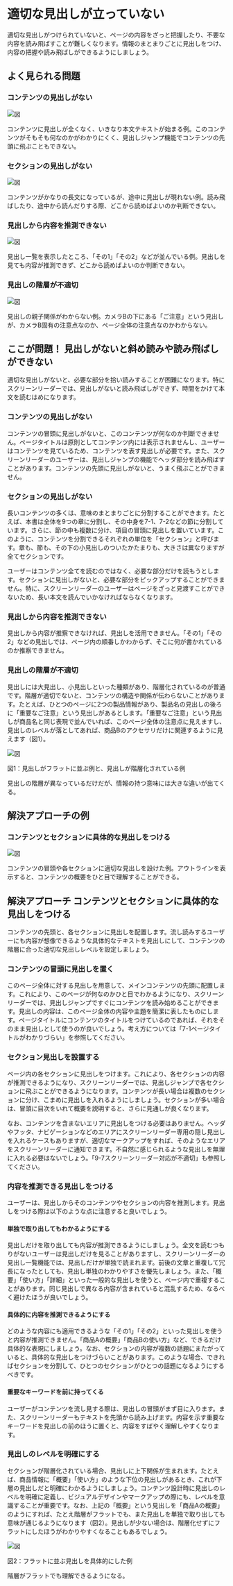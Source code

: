 # 適切な見出しが立っていない
適切な見出しがつけられていないと、ページの内容をざっと把握したり、不要な内容を読み飛ばすことが難しくなります。情報のまとまりごとに見出しをつけ、内容の把握や読み飛ばしができるようにしましょう。


## よく見られる問題

### コンテンツの見出しがない

![図](../img/7-2-ng01.png)

コンテンツに見出しが全くなく、いきなり本文テキストが始まる例。このコンテンツがそもそも何なのかがわかりにくく、見出しジャンプ機能でコンテンツの先頭に飛ぶこともできない。

### セクションの見出しがない

![図](../img/7-2-ng02.png)

コンテンツがかなりの長文になっているが、途中に見出しが現れない例。読み飛ばしたり、途中から読んだりする際、どこから読めばよいのか判断できない。

### 見出しから内容を推測できない

![図](../img/7-2-ng03.png)

見出し一覧を表示したところ、「その1」「その2」などが並んでいる例。見出しを見ても内容が推測できず、どこから読めばよいのか判断できない。

### 見出しの階層が不適切

![図](../img/7-2-ng04.png)

見出しの親子関係がわからない例。カメラBの下にある「ご注意」という見出しが、カメラB固有の注意点なのか、ページ全体の注意点なのかわからない。


## ここが問題！ 見出しがないと斜め読みや読み飛ばしができない
適切な見出しがないと、必要な部分を拾い読みすることが困難になります。特にスクリーンリーダーでは、見出しがないと読み飛ばしができず、時間をかけて本文を読むはめになります。


### コンテンツの見出しがない
コンテンツの冒頭に見出しがないと、このコンテンツが何なのか判断できません。ページタイトルは原則としてコンテンツ内には表示されませんし、ユーザーはコンテンツを見ているため、コンテンツを表す見出しが必要です。また、スクリーンリーダーのユーザーは、見出しジャンプの機能でヘッダ部分を読み飛ばすことがあります。コンテンツの先頭に見出しがないと、うまく飛ぶことができません。


### セクションの見出しがない
長いコンテンツの多くは、意味のまとまりごとに分割することができます。たとえば、本書は全体を9つの章に分割し、その中身を7-1、7-2などの節に分割しています。さらに、節の中も複数に分け、項目の冒頭に見出しを置いています。このように、コンテンツを分割できるそれぞれの単位を「セクション」と呼びます。章も、節も、その下の小見出しのついたかたまりも、大きさは異なりますが全てセクションです。

ユーザーはコンテンツ全てを読むのではなく、必要な部分だけを読もうとします。セクションに見出しがないと、必要な部分をピックアップすることができません。特に、スクリーンリーダーのユーザーはページをざっと見渡すことができないため、長い本文を読んでいかなければならなくなります。


### 見出しから内容を推測できない
見出しから内容が推察できなければ、見出しを活用できません。「その1」「その2」などの見出しでは、ページ内の順番しかわからず、そこに何が書かれているのか推察できません。


### 見出しの階層が不適切
見出しには大見出し、小見出しといった種類があり、階層化されているのが普通です。階層が適切でないと、コンテンツの構造や関係が伝わらないことがあります。たとえば、ひとつのページに2つの製品情報があり、製品名の見出しの後ろに「重要なご注意」という見出しがあるとします。「重要なご注意」という見出しが商品名と同じ表現で並んでいれば、このページ全体の注意点に見えますし、見出しのレベルが落としてあれば、商品Bのアクセサリだけに関連するように見えます（図1）。

![図](../img/7-2-fig01.png)

図1：見出しがフラットに並ぶ例と、見出しが階層化されている例

見出しの階層が異なっているだけだが、情報の持つ意味には大きな違いが出てくる。


## 解決アプローチの例
### コンテンツとセクションに具体的な見出しをつける

![図](../img/7-2-ok01.png)

コンテンツの冒頭や各セクションに適切な見出しを設けた例。アウトラインを表示すると、コンテンツの概要をひと目で理解することができる。


## 解決アプローチ コンテンツとセクションに具体的な見出しをつける
コンテンツの先頭と、各セクションに見出しを配置します。流し読みするユーザーにも内容が想像できるような具体的なテキストを見出しにして、コンテンツの階層に合った適切な見出しレベルを設定しましょう。

### コンテンツの冒頭に見出しを置く
このページ全体に対する見出しを用意して、メインコンテンツの先頭に配置します。これにより、このページが何なのかひと目でわかるようになり、スクリーンリーダーでは、見出しジャンプですぐにコンテンツを読み始めることができます。見出しの内容は、このページ全体の内容や主題を簡潔に表したものにします。ページタイトルにコンテンツのタイトルをつけているのであれば、それをそのまま見出しとして使うのが良いでしょう。考え方については「7-1ページタイトルがわかりづらい」を参照してください。


### セクション見出しを設置する
ページ内の各セクションに見出しをつけます。これにより、各セクションの内容が推測できるようになり、スクリーンリーダーでは、見出しジャンプで各セクションに飛ぶことができるようになります。コンテンツが長い場合は複数のセクションに分け、こまめに見出しを入れるようにしましょう。セクションが多い場合は、冒頭に目次をいれて概要を説明すると、さらに見通しが良くなります。

なお、コンテンツを含まないエリアに見出しをつける必要はありません。ヘッダやフッタ、ナビゲーションなどのエリアにスクリーンリーダー専用の隠し見出しを入れるケースもありますが、適切なマークアップをすれば、そのようなエリアをスクリーンリーダーに通知できます。不自然に感じられるような見出しを無理に入れる必要はないでしょう。「9-7スクリーンリーダー対応が不適切」も参照してください。


### 内容を推測できる見出しをつける
ユーザーは、見出しからそのコンテンツやセクションの内容を推測します。見出しをつける際は以下のような点に注意すると良いでしょう。

#### 単独で取り出してもわかるようにする
見出しだけを取り出しても内容が推測できるようにしましょう。全文を読むつもりがないユーザーは見出しだけを見ることがありますし、スクリーンリーダーの見出し一覧機能では、見出しだけが単独で読まれます。前後の文章と重複して冗長になったとしても、見出し単独のわかりやすさを優先しましょう。また、「概要」「使い方」「詳細」といった一般的な見出しを使うと、ページ内で重複することがあります。同じ見出しで異なる内容が含まれていると混乱するため、なるべく避けたほうが良いでしょう。

#### 具体的に内容を推測できるようにする
どのような内容にも適用できるような「その1」「その2」といった見出しを使うと内容が推測できません。「商品Aの概要」「商品Bの使い方」など、できるだけ具体的な表現にしましょう。なお、セクションの内容が複数の話題にまたがっていると、具体的な見出しをつけづらいことがあります。このような場合、できればセクションを分割して、ひとつのセクションがひとつの話題になるようにするべきです。

#### 重要なキーワードを前に持ってくる
ユーザーがコンテンツを流し見する際は、見出しの冒頭がまず目に入ります。また、スクリーンリーダーもテキストを先頭から読み上げます。内容を示す重要なキーワードを見出しの前のほうに置くと、内容をすばやく理解しやすくなります。


### 見出しのレベルを明確にする
セクションが階層化されている場合、見出しに上下関係が生まれます。たとえば、商品情報に「概要」「使い方」のような下位の見出しがあるとき、これが下層の見出しだと明確にわかるようにしましょう。コンテンツ設計時に見出しのレベルを明確に定義し、ビジュアルデザインやマークアップの際にも、レベルを意識することが重要です。なお、上記の「概要」という見出しを「商品Aの概要」のようにすれば、たとえ階層がフラットでも、また見出しを単独で取り出しても意味が通じるようになります（図2）。見出しが少ない場合は、階層化せずにフラットにしたほうがわかりやすくなることもあるでしょう。

![図](../img/7-2-fig02.png)

図2：フラットに並ぶ見出しを具体的にした例

階層がフラットでも理解できるようになる。
